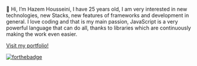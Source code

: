 👋 Hi, I’m Hazem Housseini, I have 25 years old, I am very interested in new technologies, new Stacks, new features of frameworks and development in general.
I love coding and that is my main passion, JavaScript is a very powerful language that can do all, thanks to libraries which are continuously making the work even easier. 

[Visit my portfolio!](https://hazem-portfolio.herokuapp.com)

[![forthebadge](https://forthebadge.com/images/badges/uses-js.svg)](https://forthebadge.com)
